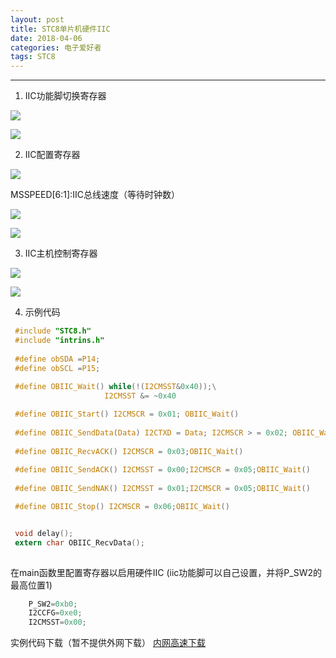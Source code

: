 ```yaml
---
layout: post
title: STC8单片机硬件IIC
date: 2018-04-06
categories: 电子爱好者
tags: STC8
---
```

--------

1.  IIC功能脚切换寄存器

![](https://bucket1-1252834524.picgz.myqcloud.com/upload/131674694471437914.png)

![](https://bucket1-1252834524.picgz.myqcloud.com/upload/131674695936943036.png)

2. IIC配置寄存器

![](https://bucket1-1252834524.picgz.myqcloud.com/upload/131674698352917195.png)

MSSPEED[6:1]:IIC总线速度（等待时钟数）

![](https://bucket1-1252834524.picgz.myqcloud.com/upload/131674699837917373.png)

![](https://bucket1-1252834524.picgz.myqcloud.com/upload/131674700820522342.png)

3. IIC主机控制寄存器

![](https://bucket1-1252834524.picgz.myqcloud.com/upload/131674702005262273.png)

![](https://bucket1-1252834524.picgz.myqcloud.com/upload/131674705929026038.png)

4. 示例代码

```c
 #include "STC8.h"
 #include "intrins.h"
 
 #define obSDA =P14;
 #define obSCL =P15;
 
 #define OBIIC_Wait() while(!(I2CMSST&0x40));\
                     I2CMSST &= ~0x40

 #define OBIIC_Start() I2CMSCR = 0x01; OBIIC_Wait()
 
 #define OBIIC_SendData(Data) I2CTXD = Data; I2CMSCR > = 0x02; OBIIC_Wait()
 
 #define OBIIC_RecvACK() I2CMSCR = 0x03;OBIIC_Wait()
 
 #define OBIIC_SendACK() I2CMSST = 0x00;I2CMSCR = 0x05;OBIIC_Wait()
 
 #define OBIIC_SendNAK() I2CMSST = 0x01;I2CMSCR = 0x05;OBIIC_Wait()

 #define OBIIC_Stop() I2CMSCR = 0x06;OBIIC_Wait()


 void delay();
 extern char OBIIC_RecvData();
 
 ```
 
在main函数里配置寄存器以启用硬件IIC (iic功能脚可以自己设置，并将P_SW2的最高位置1)

```c
 	P_SW2=0xb0; 
 	I2CCFG=0xe0;
 	I2CMSST=0x00;
```

实例代码下载（暂不提供外网下载）
[内网高速下载](http://pan.witeaa.tk/index.php?share/folder&user=1&sid=GvheCgzX "") 

